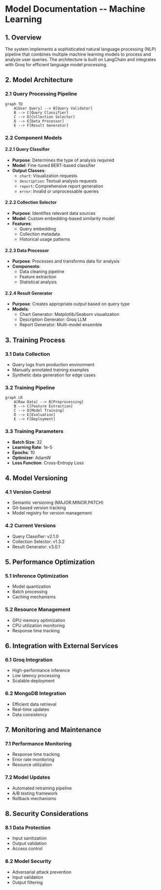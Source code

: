 # Model Documentation -- Machine Learning

## 1. Overview

The system implements a sophisticated natural language processing (NLP) pipeline that combines multiple machine learning models to process and analyze user queries. The architecture is built on LangChain and integrates with Groq for efficient language model processing.

## 2. Model Architecture

### 2.1 Query Processing Pipeline

```mermaid
graph TD
    A[User Query] --> B[Query Validator]
    B --> C[Query Classifier]
    C --> D[Collection Selector]
    D --> E[Data Processor]
    E --> F[Result Generator]
```

### 2.2 Component Models

#### 2.2.1 Query Classifier

- **Purpose**: Determines the type of analysis required
- **Model**: Fine-tuned BERT-based classifier
- **Output Classes**:
  - `chart`: Visualization requests
  - `description`: Textual analysis requests
  - `report`: Comprehensive report generation
  - `error`: Invalid or unprocessable queries

#### 2.2.2 Collection Selector

- **Purpose**: Identifies relevant data sources
- **Model**: Custom embedding-based similarity model
- **Features**:
  - Query embedding
  - Collection metadata
  - Historical usage patterns

#### 2.2.3 Data Processor

- **Purpose**: Processes and transforms data for analysis
- **Components**:
  - Data cleaning pipeline
  - Feature extraction
  - Statistical analysis

#### 2.2.4 Result Generator

- **Purpose**: Creates appropriate output based on query type
- **Models**:
  - Chart Generator: Matplotlib/Seaborn visualization
  - Description Generator: Groq LLM
  - Report Generator: Multi-model ensemble

## 3. Training Process

### 3.1 Data Collection

- Query logs from production environment
- Manually annotated training examples
- Synthetic data generation for edge cases

### 3.2 Training Pipeline

```mermaid
graph LR
    A[Raw Data] --> B[Preprocessing]
    B --> C[Feature Extraction]
    C --> D[Model Training]
    D --> E[Evaluation]
    E --> F[Deployment]
```

### 3.3 Training Parameters

- **Batch Size**: 32
- **Learning Rate**: 1e-5
- **Epochs**: 10
- **Optimizer**: AdamW
- **Loss Function**: Cross-Entropy Loss

## 4. Model Versioning

### 4.1 Version Control

- Semantic versioning (MAJOR.MINOR.PATCH)
- Git-based version tracking
- Model registry for version management

### 4.2 Current Versions

- Query Classifier: v2.1.0
- Collection Selector: v1.3.2
- Result Generator: v3.0.1

## 5. Performance Optimization

### 5.1 Inference Optimization

- Model quantization
- Batch processing
- Caching mechanisms

### 5.2 Resource Management

- GPU memory optimization
- CPU utilization monitoring
- Response time tracking

## 6. Integration with External Services

### 6.1 Groq Integration

- High-performance inference
- Low latency processing
- Scalable deployment

### 6.2 MongoDB Integration

- Efficient data retrieval
- Real-time updates
- Data consistency

## 7. Monitoring and Maintenance

### 7.1 Performance Monitoring

- Response time tracking
- Error rate monitoring
- Resource utilization

### 7.2 Model Updates

- Automated retraining pipeline
- A/B testing framework
- Rollback mechanisms

## 8. Security Considerations

### 8.1 Data Protection

- Input sanitization
- Output validation
- Access control

### 8.2 Model Security

- Adversarial attack prevention
- Input validation
- Output filtering
